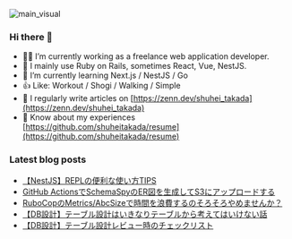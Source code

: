 ![main_visual](https://github.com/shuheitakada/shuheitakada/assets/50521935/42899799-91da-4c46-b47a-7939052e79e6)

### Hi there 👋

- 👨‍💻 I’m currently working as a freelance web application developer.
- 🍓 I mainly use Ruby on Rails, sometimes React, Vue, NestJS.
- 🌱 I’m currently learning Next.js / NestJS / Go
- 👍 Like: Workout / Shogi / Walking / Simple
- 📝 I regularly write articles on [https://zenn.dev/shuhei_takada](https://zenn.dev/shuhei_takada)
- 📄 Know about my experiences [https://github.com/shuheitakada/resume](https://github.com/shuheitakada/resume)

### Latest blog posts
<!-- BLOG-POST-LIST:START -->
- [【NestJS】REPLの便利な使い方TIPS](https://zenn.dev/shuhei_takada/articles/052a10de2e8a8d)
- [GitHub ActionsでSchemaSpyのER図を生成してS3にアップロードする](https://zenn.dev/shuhei_takada/articles/ecb030e6529fee)
- [RuboCopのMetrics/AbcSizeで時間を浪費するのそろそろやめませんか？](https://zenn.dev/shuhei_takada/articles/2a516d08aa035b)
- [【DB設計】テーブル設計はいきなりテーブルから考えてはいけない話](https://zenn.dev/shuhei_takada/articles/ca1e694e3276a2)
- [【DB設計】テーブル設計レビュー時のチェックリスト](https://zenn.dev/shuhei_takada/articles/ab8bc796fbb305)
<!-- BLOG-POST-LIST:END -->
